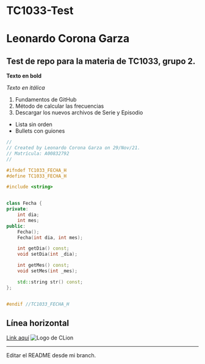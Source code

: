 # TC1033-Test
# Leonardo Corona Garza
## Test de repo para la materia de TC1033, grupo 2.

**Texto en bold**

_Texto en itálica_

1. Fundamentos de GitHub
2. Método de calcular las frecuencias
3. Descargar los nuevos archivos de Serie y Episodio

- Lista sin orden
- Bullets con guiones

````cpp
//
// Created by Leonardo Corona Garza on 29/Nov/21.
// Matrícula: A00832792
//

#ifndef TC1033_FECHA_H
#define TC1033_FECHA_H

#include <string>


class Fecha {
private:
    int dia;
    int mes;
public:
    Fecha();
    Fecha(int dia, int mes);

    int getDia() const;
    void setDia(int _dia);

    int getMes() const;
    void setMes(int _mes);

    std::string str() const;
};


#endif //TC1033_FECHA_H
````

Línea horizontal
---

[Link aquí](https://www.jetbrains.com/clion/)
![Logo de CLion](https://resources.jetbrains.com/storage/products/clion/img/meta/clion_logo_300x300.png)

---

Editar el README desde mi branch.
